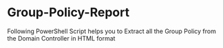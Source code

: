 # Group-Policy-Report
Following PowerShell Script helps you to Extract all the Group Policy from the Domain Controller in HTML format
